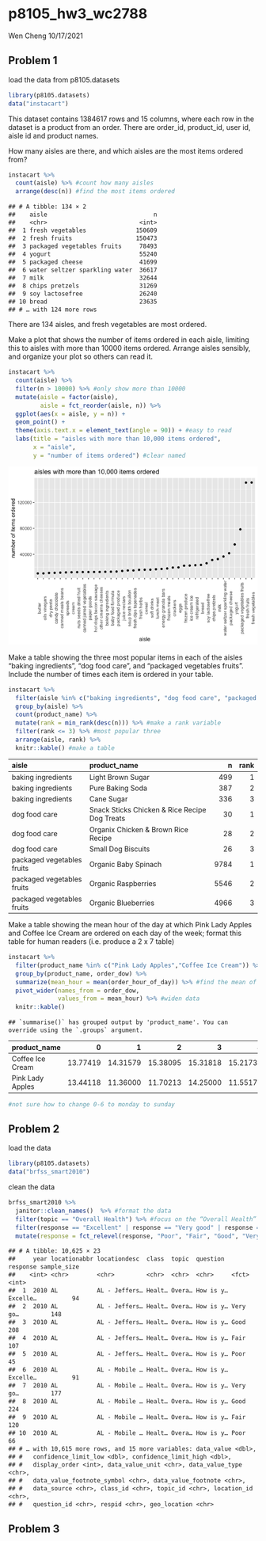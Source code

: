 p8105\_hw3\_wc2788
================
Wen Cheng
10/17/2021

## Problem 1

load the data from p8105.datasets

``` r
library(p8105.datasets)
data("instacart")
```

This dataset contains 1384617 rows and 15 columns, where each row in the
dataset is a product from an order. There are order\_id, product\_id,
user id, aisle id and product names.

How many aisles are there, and which aisles are the most items ordered
from?

``` r
instacart %>% 
  count(aisle) %>% #count how many aisles
  arrange(desc(n)) #find the most items ordered
```

    ## # A tibble: 134 × 2
    ##    aisle                              n
    ##    <chr>                          <int>
    ##  1 fresh vegetables              150609
    ##  2 fresh fruits                  150473
    ##  3 packaged vegetables fruits     78493
    ##  4 yogurt                         55240
    ##  5 packaged cheese                41699
    ##  6 water seltzer sparkling water  36617
    ##  7 milk                           32644
    ##  8 chips pretzels                 31269
    ##  9 soy lactosefree                26240
    ## 10 bread                          23635
    ## # … with 124 more rows

There are 134 aisles, and fresh vegetables are most ordered.

Make a plot that shows the number of items ordered in each aisle,
limiting this to aisles with more than 10000 items ordered. Arrange
aisles sensibly, and organize your plot so others can read it.

``` r
instacart %>% 
  count(aisle) %>% 
  filter(n > 10000) %>% #only show more than 10000
  mutate(aisle = factor(aisle), 
         aisle = fct_reorder(aisle, n)) %>% 
  ggplot(aes(x = aisle, y = n)) + 
  geom_point() + 
  theme(axis.text.x = element_text(angle = 90)) + #easy to read
  labs(title = "aisles with more than 10,000 items ordered",
       x = "aisle",
       y = "number of items ordered") #clear named
```

![](p8105_hw3_wc2788_files/figure-gfm/unnamed-chunk-3-1.png)<!-- -->

Make a table showing the three most popular items in each of the aisles
“baking ingredients”, “dog food care”, and “packaged vegetables fruits”.
Include the number of times each item is ordered in your table.

``` r
instacart %>%
  filter(aisle %in% c("baking ingredients", "dog food care", "packaged vegetables fruits")) %>% #select aisles
  group_by(aisle) %>%
  count(product_name) %>%
  mutate(rank = min_rank(desc(n))) %>% #make a rank variable
  filter(rank <= 3) %>% #most popular three
  arrange(aisle, rank) %>%
  knitr::kable() #make a table
```

| aisle                      | product\_name                                 |    n | rank |
|:---------------------------|:----------------------------------------------|-----:|-----:|
| baking ingredients         | Light Brown Sugar                             |  499 |    1 |
| baking ingredients         | Pure Baking Soda                              |  387 |    2 |
| baking ingredients         | Cane Sugar                                    |  336 |    3 |
| dog food care              | Snack Sticks Chicken & Rice Recipe Dog Treats |   30 |    1 |
| dog food care              | Organix Chicken & Brown Rice Recipe           |   28 |    2 |
| dog food care              | Small Dog Biscuits                            |   26 |    3 |
| packaged vegetables fruits | Organic Baby Spinach                          | 9784 |    1 |
| packaged vegetables fruits | Organic Raspberries                           | 5546 |    2 |
| packaged vegetables fruits | Organic Blueberries                           | 4966 |    3 |

Make a table showing the mean hour of the day at which Pink Lady Apples
and Coffee Ice Cream are ordered on each day of the week; format this
table for human readers (i.e. produce a 2 x 7 table)

``` r
instacart %>%
  filter(product_name %in% c("Pink Lady Apples","Coffee Ice Cream")) %>% #select two prodcuts
  group_by(product_name, order_dow) %>%
  summarize(mean_hour = mean(order_hour_of_day)) %>% #find the mean of order hour
  pivot_wider(names_from = order_dow,
              values_from = mean_hour) %>% #widen data
  knitr::kable()
```

    ## `summarise()` has grouped output by 'product_name'. You can override using the `.groups` argument.

| product\_name    |        0 |        1 |        2 |        3 |        4 |        5 |        6 |
|:-----------------|---------:|---------:|---------:|---------:|---------:|---------:|---------:|
| Coffee Ice Cream | 13.77419 | 14.31579 | 15.38095 | 15.31818 | 15.21739 | 12.26316 | 13.83333 |
| Pink Lady Apples | 13.44118 | 11.36000 | 11.70213 | 14.25000 | 11.55172 | 12.78431 | 11.93750 |

``` r
#not sure how to change 0-6 to monday to sunday
```

## Problem 2

load the data

``` r
library(p8105.datasets)
data("brfss_smart2010") 
```

clean the data

``` r
brfss_smart2010 %>%
  janitor::clean_names()  %>% #format the data
  filter(topic == "Overall Health") %>% #focus on the “Overall Health” topic
  filter(response == "Excellent" | response == "Very good" | response == "Good" | response == "Fair" | response == "Poor") %>% #include only responses from “Excellent” to “Poor”
  mutate(response = fct_relevel(response, "Poor", "Fair", "Good", "Very good", "Excellent")) #taking levels ordered
```

    ## # A tibble: 10,625 × 23
    ##     year locationabbr locationdesc  class  topic  question  response sample_size
    ##    <int> <chr>        <chr>         <chr>  <chr>  <chr>     <fct>          <int>
    ##  1  2010 AL           AL - Jeffers… Healt… Overa… How is y… Excelle…          94
    ##  2  2010 AL           AL - Jeffers… Healt… Overa… How is y… Very go…         148
    ##  3  2010 AL           AL - Jeffers… Healt… Overa… How is y… Good             208
    ##  4  2010 AL           AL - Jeffers… Healt… Overa… How is y… Fair             107
    ##  5  2010 AL           AL - Jeffers… Healt… Overa… How is y… Poor              45
    ##  6  2010 AL           AL - Mobile … Healt… Overa… How is y… Excelle…          91
    ##  7  2010 AL           AL - Mobile … Healt… Overa… How is y… Very go…         177
    ##  8  2010 AL           AL - Mobile … Healt… Overa… How is y… Good             224
    ##  9  2010 AL           AL - Mobile … Healt… Overa… How is y… Fair             120
    ## 10  2010 AL           AL - Mobile … Healt… Overa… How is y… Poor              66
    ## # … with 10,615 more rows, and 15 more variables: data_value <dbl>,
    ## #   confidence_limit_low <dbl>, confidence_limit_high <dbl>,
    ## #   display_order <int>, data_value_unit <chr>, data_value_type <chr>,
    ## #   data_value_footnote_symbol <chr>, data_value_footnote <chr>,
    ## #   data_source <chr>, class_id <chr>, topic_id <chr>, location_id <chr>,
    ## #   question_id <chr>, respid <chr>, geo_location <chr>

## Problem 3
